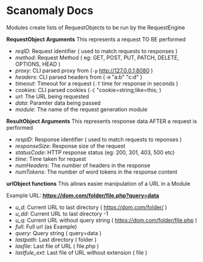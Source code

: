 # Scanomaly Docs
Modules create lists of RequestObjects to be run by the RequestEngine

**RequestObject Arguments**
This represents a request TO BE performed

 * *reqID*: Request identifier ( used to match requests to responses ) 
 * *method*: Request Method ( eg: GET, POST, PUT, PATCH, DELETE, OPTIONS, HEAD )
 * *proxy*: CLI parsed proxy from (`-p` http://127.0.0.1:8080 )
 * *headers*: CLI parsed headers from (`-H` "a:b" "c:d" ) 
 * *timeout*: Timeout for a request (`-T` time for response in seconds )
 * *cookies*: CLI parsed cookies (`-C` "cookie=string;like=this; )
 * *url*: The URL being requested
 * *data*: Paramter data being passed 
 * *module*: The name of the request generation module

**ResultObject Arguments**
This represents response data AFTER a request is performed

 * *respID*: Response identifier ( used to match requests to reponses )
 * *responseSize*: Response size of the request
 * *statusCode*: HTTP response status (eg: 200, 301, 403, 500 etc)
 * *time*: Time taken for request
 * *numHeaders*: The number of headers in the response
 * *numTokens*: The number of word tokens in the response content

**urlObject functions**
This allows easier manipulation of a URL in a Module

Example URL: **https://dom.com/folder/file.php?query=data**
 * *u_d*: Current URL to last directory ( https://dom.com/folder/ )
 * *u_dd*: Current URL to last directory -1
 * *u_q*: Current URL without query string ( https://dom.com/folder/file.php )
 * *full*: Full url (as Example)
 * *query*: Query string ( query=data )
 * *lastpath*: Last directory ( folder )
 * *lasfile*: Last file of URL ( file.php )
 * *lastfule_ext*: Last file of URL without extension ( file )

